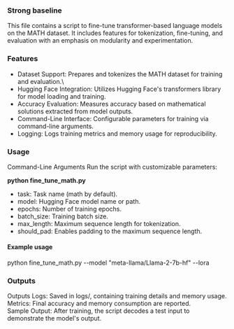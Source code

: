 ### Strong baseline

This file contains a script to fine-tune transformer-based language models on the MATH dataset. It includes features for tokenization, fine-tuning, and evaluation with an emphasis on modularity and experimentation.

### Features

- Dataset Support: Prepares and tokenizes the MATH dataset for training and evaluation.\
- Hugging Face Integration: Utilizes Hugging Face's transformers library for model loading and training.
- Accuracy Evaluation: Measures accuracy based on mathematical solutions extracted from model outputs.
- Command-Line Interface: Configurable parameters for training via command-line arguments.
- Logging: Logs training metrics and memory usage for reproducibility.

### Usage
Command-Line Arguments
Run the script with customizable parameters:

**python fine_tune_math.py**

- task: Task name (math by default).
- model: Hugging Face model name or path.
- epochs: Number of training epochs.
- batch_size: Training batch size.
- max_length: Maximum sequence length for tokenization.
- should_pad: Enables padding to the maximum sequence length.
#### Example usage

python fine_tune_math.py --model "meta-llama/Llama-2-7b-hf" --lora

### Outputs
Outputs
Logs: Saved in logs/, containing training details and memory usage.\
Metrics: Final accuracy and memory consumption are reported.\
Sample Output: After training, the script decodes a test input to demonstrate the model's output.